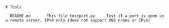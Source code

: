     # Tools
   `` 
    README.md		This file
    testport.py	 	Test if a port is open on a remote server, IPv4 only
			(does not support DNS names or IPv6)``

